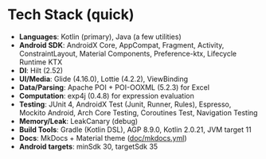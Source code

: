 

# Tech Stack (quick)

- __Languages__: Kotlin (primary), Java (a few utilities)
- __Android SDK__: AndroidX Core, AppCompat, Fragment, Activity, ConstraintLayout, Material Components, Preference-ktx, Lifecycle Runtime KTX
- __DI__: Hilt (2.52)
- __UI/Media__: Glide (4.16.0), Lottie (4.2.2), ViewBinding
- __Data/Parsing__: Apache POI + POI-OOXML (5.2.3) for Excel
- __Computation__: exp4j (0.4.8) for expression evaluation
- __Testing__: JUnit 4, AndroidX Test (Junit, Runner, Rules), Espresso, Mockito Android, Arch Core Testing, Coroutines Test, Navigation Testing
- __Memory/Leak__: LeakCanary (debug)
- __Build Tools__: Gradle (Kotlin DSL), AGP 8.9.0, Kotlin 2.0.21, JVM target 11
- __Docs__: MkDocs + Material theme ([doc/mkdocs.yml](cci:7://file:///home/shadilrayyan/AndroidStudioProjects/MathsMathra/doc/mkdocs.yml:0:0-0:0))
- __Android targets__: minSdk 30, targetSdk 35


